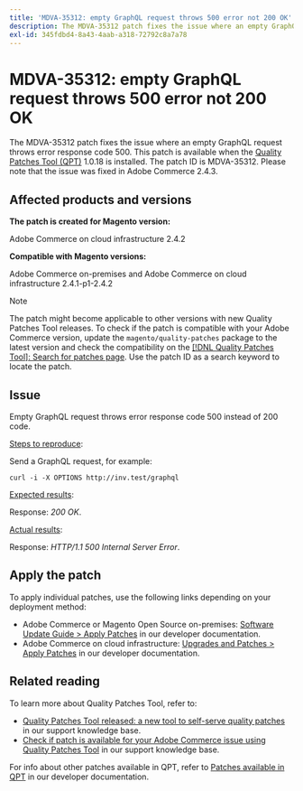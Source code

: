 ```yaml
---
title: 'MDVA-35312: empty GraphQL request throws 500 error not 200 OK'
description: The MDVA-35312 patch fixes the issue where an empty GraphQL request throws error response code 500. This patch is available when the [Quality Patches Tool (QPT)](/help/announcements/adobe-commerce-announcements/magento-quality-patches-released-new-tool-to-self-serve-quality-patches.md) 1.0.18 is installed. The patch ID is MDVA-35312. Please note that the issue was fixed in Adobe Commerce 2.4.3.
exl-id: 345fdbd4-8a43-4aab-a318-72792c8a7a78
---
```

# MDVA-35312: empty GraphQL request throws 500 error not 200 OK

The MDVA-35312 patch fixes the issue where an empty GraphQL request throws error response code 500. This patch is available when the [Quality Patches Tool (QPT)](/help/announcements/adobe-commerce-announcements/magento-quality-patches-released-new-tool-to-self-serve-quality-patches.md) 1.0.18 is installed. The patch ID is MDVA-35312. Please note that the issue was fixed in Adobe Commerce 2.4.3.

## Affected products and versions

**The patch is created for Magento version:**

Adobe Commerce on cloud infrastructure 2.4.2

**Compatible with Magento versions:**

Adobe Commerce on-premises and Adobe Commerce on cloud infrastructure 2.4.1-p1-2.4.2

>[!NOTE]
>
>The patch might become applicable to other versions with new Quality Patches Tool releases. To check if the patch is compatible with your Adobe Commerce version, update the `magento/quality-patches` package to the latest version and check the compatibility on the [[!DNL Quality Patches Tool]: Search for patches page](https://devdocs.magento.com/quality-patches/tool.html#patch-grid). Use the patch ID as a search keyword to locate the patch.

## Issue

Empty GraphQL request throws error response code 500 instead of 200 code.

<u>Steps to reproduce</u>:

Send a GraphQL request, for example:

```curl
curl -i -X OPTIONS http://inv.test/graphql
```

<u>Expected results</u>:

Response: *200 OK*.

<u>Actual results</u>:

Response: *HTTP/1.1 500 Internal Server Error*.

## Apply the patch

To apply individual patches, use the following links depending on your deployment method:

* Adobe Commerce or Magento Open Source on-premises: [Software Update Guide > Apply Patches](https://devdocs.magento.com/guides/v2.4/comp-mgr/patching/mqp.html) in our developer documentation.
* Adobe Commerce on cloud infrastructure: [Upgrades and Patches > Apply Patches](https://devdocs.magento.com/cloud/project/project-patch.html) in our developer documentation.

## Related reading

To learn more about Quality Patches Tool, refer to:

* [Quality Patches Tool released: a new tool to self-serve quality patches](/help/announcements/adobe-commerce-announcements/magento-quality-patches-released-new-tool-to-self-serve-quality-patches.md) in our support knowledge base.
* [Check if patch is available for your Adobe Commerce issue using Quality Patches Tool](/help/support-tools/patches-available-in-qpt-tool/check-patch-for-magento-issue-with-magento-quality-patches.md) in our support knowledge base.

For info about other patches available in QPT, refer to [Patches available in QPT](https://devdocs.magento.com/quality-patches/tool.html#patch-grid) in our developer documentation.
